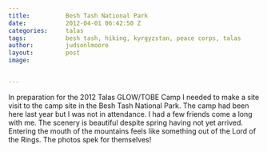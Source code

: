 ```yaml
---
title:			Besh Tash National Park
date:			2012-04-01 06:42:50 Z
categories:		talas
tags:			besh tash, hiking, kyrgyzstan, peace corps, talas
author:			judsonlmoore
layout:			post
image:			


---
```


In preparation for the 2012 Talas GLOW/TOBE Camp I needed to make a site visit to the camp site in the Besh Tash National Park. The camp had been here last year but I was not in attendance. I had a few friends come a long with me. The scenery is beautiful despite spring having not yet arrived. Entering the mouth of the mountains feels like something out of the Lord of the Rings. The photos spek for themselves!

<!--[gallery link="file"]-->
